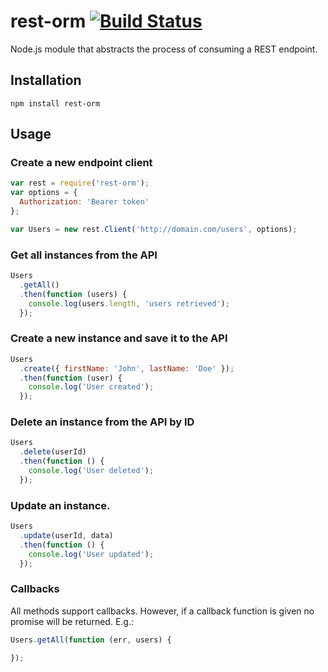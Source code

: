 # rest-orm [![Build Status](https://travis-ci.org/ngonzalvez/rest-orm.svg?branch=master)](https://travis-ci.org/ngonzalvez/rest-orm)

Node.js module that abstracts the process of consuming a REST endpoint.


## Installation

    npm install rest-orm


## Usage

### Create a new endpoint client

~~~js
var rest = require('rest-orm');
var options = {
  Authorization: 'Bearer token'
};

var Users = new rest.Client('http://domain.com/users', options);
~~~


### Get all instances from the API

~~~js
Users
  .getAll()
  .then(function (users) {
    console.log(users.length, 'users retrieved');
  });
~~~


### Create a new instance and save it to the API

~~~js
Users
  .create({ firstName: 'John', lastName: 'Doe' });
  .then(function (user) {
    console.log('User created');
  });
~~~


### Delete an instance from the API by ID

~~~js
Users
  .delete(userId)
  .then(function () {
    console.log('User deleted');
  });
~~~


### Update an instance.

~~~js
Users
  .update(userId, data)
  .then(function () {
    console.log('User updated');
  });
~~~

### Callbacks

All methods support callbacks. However, if a callback function is given no promise will be returned. E.g.:

~~~js
Users.getAll(function (err, users) {

});
~~~
